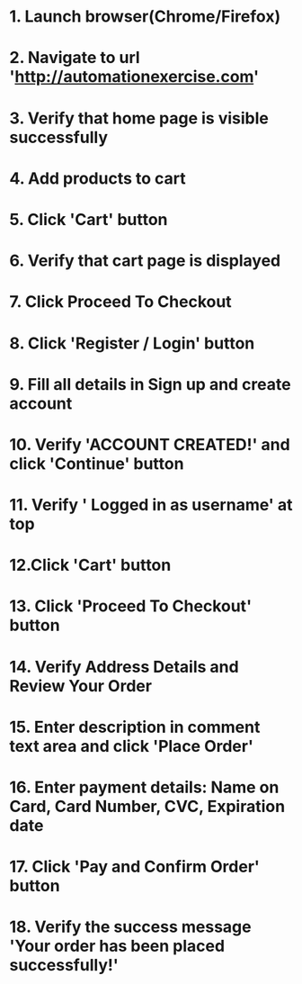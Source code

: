 # 1. Launch browser(Chrome/Firefox)
# 2. Navigate to url 'http://automationexercise.com'
# 3. Verify that home page is visible successfully
# 4. Add products to cart
# 5. Click 'Cart' button
# 6. Verify that cart page is displayed
# 7. Click Proceed To Checkout
# 8. Click 'Register / Login' button
# 9. Fill all details in Sign up and create account
# 10. Verify 'ACCOUNT CREATED!' and click 'Continue' button
# 11. Verify ' Logged in as username' at top
# 12.Click 'Cart' button
# 13. Click 'Proceed To Checkout' button
# 14. Verify Address Details and Review Your Order
# 15. Enter description in comment text area and click 'Place Order'
# 16. Enter payment details: Name on Card, Card Number, CVC, Expiration date
# 17. Click 'Pay and Confirm Order' button
# 18. Verify the success message 'Your order has been placed successfully!'

